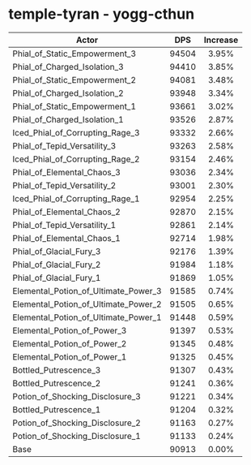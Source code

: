 # temple-tyran - yogg-cthun
| Actor | DPS | Increase |
|---|:---:|:---:|
|Phial_of_Static_Empowerment_3|94504|3.95%|
|Phial_of_Charged_Isolation_3|94410|3.85%|
|Phial_of_Static_Empowerment_2|94081|3.48%|
|Phial_of_Charged_Isolation_2|93948|3.34%|
|Phial_of_Static_Empowerment_1|93661|3.02%|
|Phial_of_Charged_Isolation_1|93526|2.87%|
|Iced_Phial_of_Corrupting_Rage_3|93332|2.66%|
|Phial_of_Tepid_Versatility_3|93263|2.58%|
|Iced_Phial_of_Corrupting_Rage_2|93154|2.46%|
|Phial_of_Elemental_Chaos_3|93036|2.34%|
|Phial_of_Tepid_Versatility_2|93001|2.30%|
|Iced_Phial_of_Corrupting_Rage_1|92954|2.25%|
|Phial_of_Elemental_Chaos_2|92870|2.15%|
|Phial_of_Tepid_Versatility_1|92861|2.14%|
|Phial_of_Elemental_Chaos_1|92714|1.98%|
|Phial_of_Glacial_Fury_3|92176|1.39%|
|Phial_of_Glacial_Fury_2|91984|1.18%|
|Phial_of_Glacial_Fury_1|91869|1.05%|
|Elemental_Potion_of_Ultimate_Power_3|91585|0.74%|
|Elemental_Potion_of_Ultimate_Power_2|91505|0.65%|
|Elemental_Potion_of_Ultimate_Power_1|91448|0.59%|
|Elemental_Potion_of_Power_3|91397|0.53%|
|Elemental_Potion_of_Power_2|91345|0.48%|
|Elemental_Potion_of_Power_1|91325|0.45%|
|Bottled_Putrescence_3|91307|0.43%|
|Bottled_Putrescence_2|91241|0.36%|
|Potion_of_Shocking_Disclosure_3|91221|0.34%|
|Bottled_Putrescence_1|91204|0.32%|
|Potion_of_Shocking_Disclosure_2|91163|0.27%|
|Potion_of_Shocking_Disclosure_1|91133|0.24%|
|Base|90913|0.00%|
